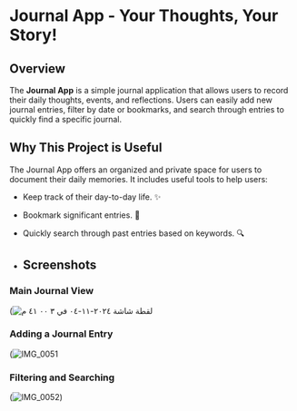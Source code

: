 # Journal App - Your Thoughts, Your Story!

## Overview

The **Journal App** is a simple journal application that allows users to record their daily thoughts, events, and reflections. Users can easily add new journal entries, filter by date or bookmarks, and search through entries to quickly find a specific journal.

## Why This Project is Useful

The Journal App offers an organized and private space for users to document their daily memories. It includes useful tools to help users:
- Keep track of their day-to-day life. ✨
- Bookmark significant entries. 📎
- Quickly search through past entries based on keywords. 🔍

- ## Screenshots

### Main Journal View
(![‏لقطة شاشة ٢٠٢٤-١١-٠٤ في ٣ ٠٠ ٤١ م](https://github.com/user-attachments/assets/6276d038-35de-4449-93a0-446c948e2c02)


### Adding a Journal Entry
(![IMG_0051](https://github.com/user-attachments/assets/0b508d46-ce69-4d14-96df-2f9453ed8a18)


### Filtering and Searching
(![IMG_0052](https://github.com/user-attachments/assets/0f4a9bdd-317b-48c5-b604-7ae0245570d3))
